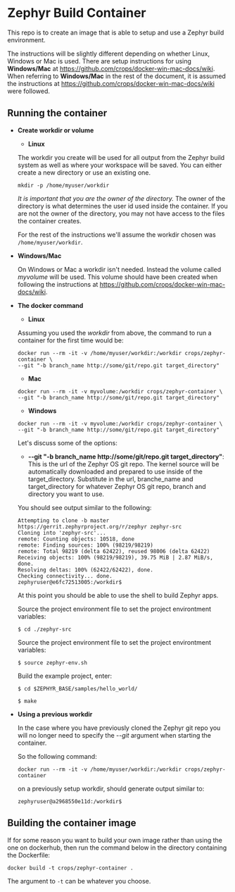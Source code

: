 Zephyr Build Container
========================
This repo is to create an image that is able to setup and use a Zephyr build environment.

The instructions will be slightly different depending on whether Linux, Windows or Mac is used. There are setup instructions for using **Windows/Mac** at https://github.com/crops/docker-win-mac-docs/wiki. When referring to **Windows/Mac** in the rest of the document, it is assumed the instructions at https://github.com/crops/docker-win-mac-docs/wiki were followed.

Running the container
---------------------
* **Create workdir or volume**
  * **Linux**

  The workdir you create will be used for all output from the Zephyr build
  system as well as where your workspace will be saved. You can either
  create a new directory or use an existing one.

  ```
  mkdir -p /home/myuser/workdir
  ```

  *It is important that you are the owner of the directory.* The owner of the
  directory is what determines the user id used inside the container. If you
  are not the owner of the directory, you may not have access to the files
  the container creates.

  For the rest of the instructions we'll assume the workdir chosen was
  `/home/myuser/workdir`.

* **Windows/Mac**

  On Windows or Mac a workdir isn't needed. Instead the volume called *myvolume* will be used. This volume should have been created when following the instructions at https://github.com/crops/docker-win-mac-docs/wiki.

* **The docker command**
  * **Linux**

  Assuming you used the *workdir* from above, the command
  to run a container for the first time would be:

  ```
  docker run --rm -it -v /home/myuser/workdir:/workdir crops/zephyr-container \
  --git "-b branch_name http://some/git/repo.git target_directory"
  ```

  * **Mac**

  ```
  docker run --rm -it -v myvolume:/workdir crops/zephyr-container \
  --git "-b branch_name http://some/git/repo.git target_directory"
  ```

  * **Windows**

  ```
  docker run --rm -it -v myvolume:/workdir crops/zephyr-container \
  --git "-b branch_name http://some/git/repo.git target_directory"
  ```

  Let's discuss some of the options:
  * **--git "-b branch_name http://some/git/repo.git target_directory"**:
    This is the url of the Zephyr OS git repo. The kernel source will be
    automatically downloaded and prepared to use inside of the
    target_directory.
    Substitute in the url, branche_name and target_directory for whatever
    Zephyr OS git repo, branch and directory you want to use.

  You should see output similar to the following:

  ```
  Attempting to clone -b master https://gerrit.zephyrproject.org/r/zephyr zephyr-src
  Cloning into 'zephyr-src'...
  remote: Counting objects: 10518, done
  remote: Finding sources: 100% (98219/98219)
  remote: Total 98219 (delta 62422), reused 98006 (delta 62422)
  Receiving objects: 100% (98219/98219), 39.75 MiB | 2.87 MiB/s, done.
  Resolving deltas: 100% (62422/62422), done.
  Checking connectivity... done.
  zephyruser@e6fc72513005:/workdir$

  ```
  At this point you should be able to use the shell to build Zephyr apps.

  Source the project environment file to set the project environtment
  variables:

  ```
  $ cd ./zephyr-src
  ```

  Source the project environment file to set the project environtment
  variables:

  ```
  $ source zephyr-env.sh
  ```

  Build the example project, enter:

  ```
  $ cd $ZEPHYR_BASE/samples/hello_world/

  $ make
  ```

* **Using a previous workdir**

  In the case where you have previously cloned the Zephyr git repo you will
  no longer need to specify the *--git* argument when starting the container.

  So the following command:
  ```
  docker run --rm -it -v /home/myuser/workdir:/workdir crops/zephyr-container
  ```
  on a previously setup workdir, should generate output similar to:
  ```
  zephyruser@a2968550e11d:/workdir$
  ```

Building the container image
----------------------------
If for some reason you want to build your own image rather than using the one
on dockerhub, then run the command below in the directory containing the
Dockerfile:

```
docker build -t crops/zephyr-container .
```

The argument to `-t` can be whatever you choose.
